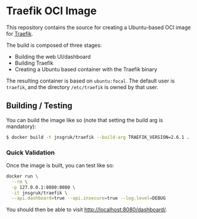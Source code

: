 # Traefik OCI Image

This repository contains the source for creating a Ubuntu-based OCI image for
[Traefik](https://traefik.io/).

The build is composed of three stages:

- Building the web UI/dashboard
- Building Traefik
- Creating a Ubuntu based container with the Traefik binary

The resulting container is based on `ubuntu:focal`. The default user is `traefik`, and the
directory `/etc/traefik` is owned by that user.

## Building / Testing

You can build the image like so (note that setting the build arg is mandatory):

```bash
$ docker build -t jnsgruk/traefik --build-arg TRAEFIK_VERSION=2.6.1 .
```

### Quick Validation

Once the image is built, you can test like so:

```bash
docker run \
  --rm \
  -p 127.0.0.1:8080:8080 \
  -it jnsgruk/traefik \
  --api.dashboard=true --api.insecure=true --log.level=DEBUG
```

You should then be able to visit
[http://localhost:8080/dashboard/](http://localhost:8080/dashboard/).
